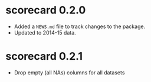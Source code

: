 # scorecard 0.2.0

* Added a `NEWS.md` file to track changes to the package.
* Updated to 2014-15 data.

# scorecard 0.2.1

* Drop empty (all NAs) columns for all datasets
